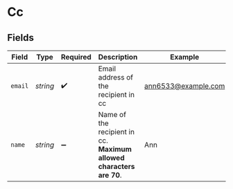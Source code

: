 # Cc


## Fields

| Field                                                                | Type                                                                 | Required                                                             | Description                                                          | Example                                                              |
| -------------------------------------------------------------------- | -------------------------------------------------------------------- | -------------------------------------------------------------------- | -------------------------------------------------------------------- | -------------------------------------------------------------------- |
| `email`                                                              | *string*                                                             | :heavy_check_mark:                                                   | Email address of the recipient in cc                                 | ann6533@example.com                                                  |
| `name`                                                               | *string*                                                             | :heavy_minus_sign:                                                   | Name of the recipient in cc. **Maximum allowed characters are 70**.<br/> | Ann                                                                  |